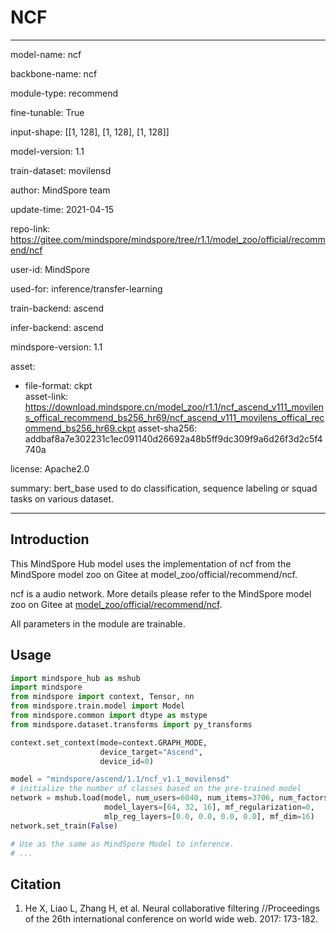 # NCF

---

model-name: ncf

backbone-name: ncf

module-type: recommend

fine-tunable: True

input-shape: [[1, 128], [1, 128], [1, 128]]

model-version: 1.1

train-dataset: movilensd

author: MindSpore team

update-time: 2021-04-15

repo-link: <https://gitee.com/mindspore/mindspore/tree/r1.1/model_zoo/official/recommend/ncf>

user-id: MindSpore

used-for: inference/transfer-learning

train-backend: ascend

infer-backend: ascend

mindspore-version: 1.1

asset:

  -
    file-format: ckpt  
    asset-link: <https://download.mindspore.cn/model_zoo/r1.1/ncf_ascend_v111_movilens_offical_recommend_bs256_hr69/ncf_ascend_v111_movilens_offical_recommend_bs256_hr69.ckpt>
    asset-sha256: addbaf8a7e302231c1ec091140d26692a48b5ff9dc309f9a6d26f3d2c5f4740a

license: Apache2.0

summary: bert_base used to do classification, sequence labeling or squad tasks on various dataset.

---

## Introduction

This MindSpore Hub model uses the implementation of ncf from the MindSpore model zoo on Gitee at model_zoo/official/recommend/ncf.

ncf is a audio network. More details please refer to the MindSpore model zoo on Gitee at [model_zoo/official/recommend/ncf](https://gitee.com/mindspore/mindspore/blob/r1.1/model_zoo/official/recommend/ncf/README.md).

All parameters in the module are trainable.

## Usage

```python
import mindspore_hub as mshub
import mindspore
from mindspore import context, Tensor, nn
from mindspore.train.model import Model
from mindspore.common import dtype as mstype
from mindspore.dataset.transforms import py_transforms

context.set_context(mode=context.GRAPH_MODE,
                    device_target="Ascend",
                    device_id=0)

model = "mindspore/ascend/1.1/ncf_v1.1_movilensd"
# initialize the number of classes based on the pre-trained model
network = mshub.load(model, num_users=6040, num_items=3706, num_factors=16,
                     model_layers=[64, 32, 16], mf_regularization=0,
                     mlp_reg_layers=[0.0, 0.0, 0.0, 0.0], mf_dim=16)
network.set_train(False)

# Use as the same as MindSpore Model to inference.
# ...
```

## Citation

1. He X, Liao L, Zhang H, et al. Neural collaborative filtering
   //Proceedings of the 26th international conference on world wide web. 2017: 173-182.
